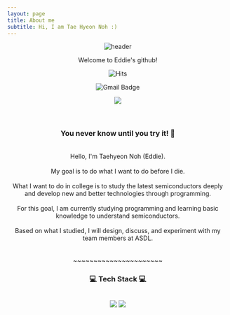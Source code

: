 ```yaml
---
layout: page
title: About me
subtitle: Hi, I am Tae Hyeon Noh :)
---
```

<center>

![header](https://capsule-render.vercel.app/api?type=waving&color=auto&height=300&section=header&&text=Tae%20Hyeon%20Noh%20&fontSize=90&animation=fadeIn&fontAlignY=38&desc=Advanced%20Seiconductor%20Devices%20Lab%20&descAlignY=50&descAlign=68)


<p align='center'> Welcome to Eddie's github! </p>

<center>

![Hits](https://hits.seeyoufarm.com/api/count/incr/badge.svg?url=https%3A%2F%2Fgithub.com%2FTaeHyeonNOF%2FTaeHyeonNOF.github.io.git&count_bg=%2379C83D&title_bg=%23555555&icon=&icon_color=%23E7E7E7&title=hits&edge_flat=false)

![Gmail Badge](https://img.shields.io/badge/Gmail-d14836?style=flat-square&logo=Gmail&logoColor=white&link=mailto:eddienoh@hanyang.ac.kr)

<img src="https://user-images.githubusercontent.com/81228394/132434060-cc853480-890a-4652-a0fd-6389c1f59dd4.png">
<br/><br/>

<div align = "center">
<br/>
<h3> You never know until you try it! 🥳</h3><br/>
Hello, I'm Taehyeon Noh (Eddie).<br/>
<br/>
My goal is to do what I want to do before I die.<br/>
<br/>What I want to do in college is to study the latest semiconductors deeply and develop new and better technologies through programming.<br/>
<br/>For this goal, I am currently studying programming and learning basic knowledge to understand semiconductors.<br/>
<br/>Based on what I studied, I will design, discuss, and experiment with my team members at ASDL.<br/>
<br/><br/>
~~~~~~~~~~~~~~~~~~~~~~

 
<h3>💻 Tech Stack 💻</h3>
 
<br/>
<img src="https://img.shields.io/badge/Python-3776AB?style=flat-square&logo=Python&logoColor=white"/>
<img src="https://img.shields.io/badge/Git-F05032?style=flat-square&logo=Git&logoColor=white"/>
</div>
<br/>